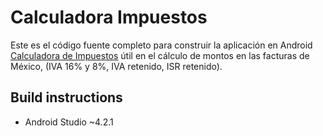 # Calculadora Impuestos

Este es el código fuente completo para construir la aplicación en Android [Calculadora de Impuestos](https://play.google.com/store/apps/details?id=com.mozama.impuestos) útil en el cálculo de montos en las facturas de México, (IVA 16% y 8%, IVA retenido, ISR retenido).

## Build instructions

* Android Studio ~4.2.1
